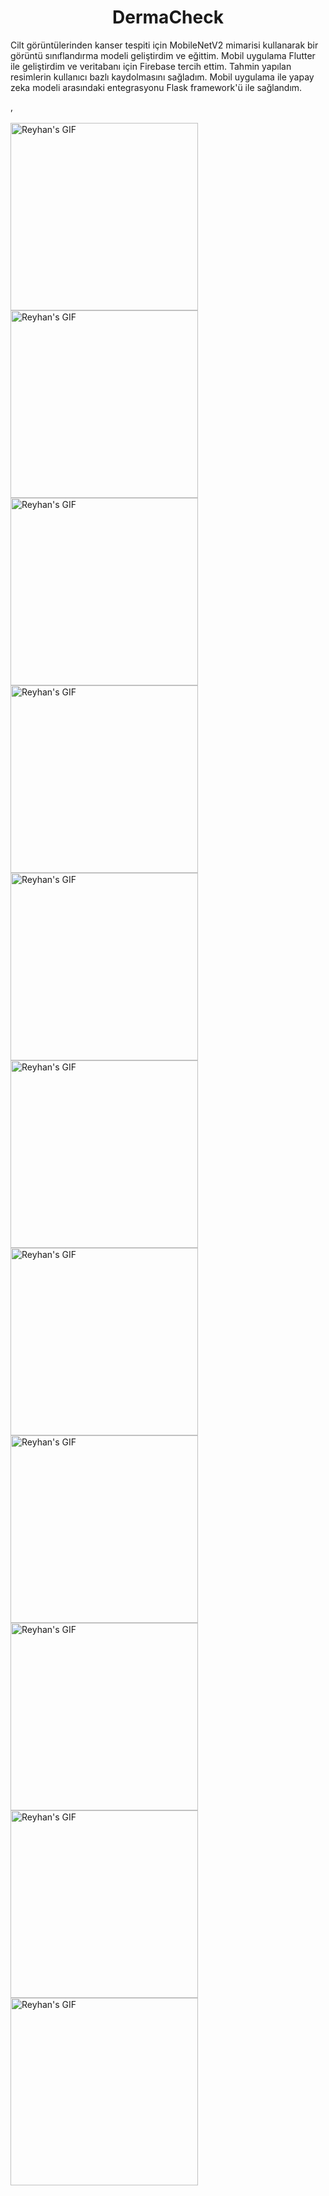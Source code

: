 <h1 align="center">DermaCheck</h1>
<p>Cilt görüntülerinden kanser tespiti için MobileNetV2 mimarisi kullanarak bir görüntü sınıflandırma modeli geliştirdim ve eğittim. Mobil uygulama Flutter ile geliştirdim ve veritabanı için Firebase tercih ettim.
Tahmin yapılan resimlerin kullanıcı bazlı kaydolmasını sağladım. Mobil uygulama ile yapay zeka modeli arasındaki entegrasyonu Flask framework'ü ile sağlandım. </p>,
<br/> <br/>

<div>
<img src="https://github.com/reyhanyanikoglu/assets/blob/main/dermacheck-mobile-images/baslangic.png" alt="Reyhan's GIF" width="300"/>
<img src="https://github.com/reyhanyanikoglu/assets/blob/main/dermacheck-mobile-images/splash_1.png" alt="Reyhan's GIF" width="300"/>
<img src="https://github.com/reyhanyanikoglu/assets/blob/main/dermacheck-mobile-images/splash_2.png" alt="Reyhan's GIF" width="300"/>
  <img src="https://github.com/reyhanyanikoglu/assets/blob/main/dermacheck-mobile-images/splash_3.png" alt="Reyhan's GIF" width="300"/>
<img src="https://github.com/reyhanyanikoglu/assets/blob/main/dermacheck-mobile-images/login%20(1).png" alt="Reyhan's GIF" width="300"/>
<img src="https://github.com/reyhanyanikoglu/assets/blob/main/dermacheck-mobile-images/register.png" alt="Reyhan's GIF" width="300"/>
<img src="https://github.com/reyhanyanikoglu/assets/blob/main/dermacheck-mobile-images/home.png" alt="Reyhan's GIF" width="300"/>
<img src="https://github.com/reyhanyanikoglu/assets/blob/main/dermacheck-mobile-images/tahmin_ekrani.png" alt="Reyhan's GIF" width="300"/>
<img src="https://github.com/reyhanyanikoglu/assets/blob/main/dermacheck-mobile-images/profil.png" alt="Reyhan's GIF" width="300"/>
<img src="https://github.com/reyhanyanikoglu/assets/blob/main/dermacheck-mobile-images/tahmin1.png" alt="Reyhan's GIF" width="300"/>
<img src="https://github.com/reyhanyanikoglu/assets/blob/main/dermacheck-mobile-images/kaydedilen.png" alt="Reyhan's GIF" width="300"/>
</div>
